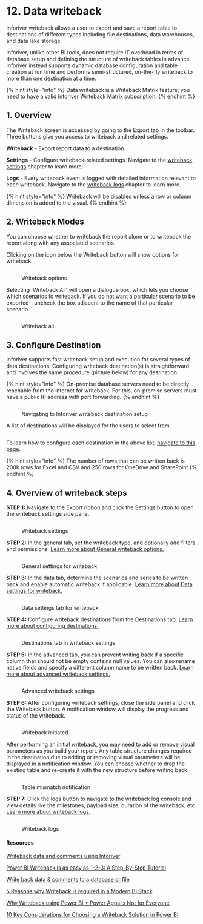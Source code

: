 # 12. Data writeback

Inforiver writeback allows a user to export and save a report table to destinations of different types including file destinations, data warehouses, and data lake storage.&#x20;

Inforiver, unlike other BI tools, does not require IT overhead in terms of database setup and defining the structure of writeback tables in advance. Inforiver instead supports dynamic database configuration and table creation at run time and performs semi-structured, on-the-fly writeback to more than one destination at a time.

{% hint style="info" %}
Data writeback is a Writeback Matrix feature; you need to have a valid Inforiver Writeback Matrix subscription.
{% endhint %}

## 1. Overview

The Writeback screen is accessed by going to the Export tab in the toolbar. Three buttons give you access to writeback and related settings.&#x20;

**Writeback** - Export report data to a destination.&#x20;

**Settings** - Configure writeback-related settings. Navigate to the [writeback settings](settings/) chapter to learn more.&#x20;

**Logs** - Every writeback event is logged with detailed information relevant to each writeback. Navigate to the [writeback logs](logs.md) chapter to learn more.

{% hint style="info" %}
Writeback will be disabled unless a row or column dimension is added to the visual.
{% endhint %}

## 2. Writeback Modes

You can choose whether to writeback the report alone or to writeback the report along with any associated scenarios.&#x20;

Clicking on the icon below the Writeback button will show options for writeback.

<figure><img src="../../.gitbook/assets/image (14) (2) (1).png" alt=""><figcaption><p>Writeback options</p></figcaption></figure>

Selecting 'Writeback All' will open a dialogue box, which lets you choose which scenarios to writeback. If you do not want a particular scenario to be exported - uncheck the box adjacent to the name of that particular scenario.

<figure><img src="../../.gitbook/assets/image (16) (3) (1).png" alt=""><figcaption><p>Writeback all</p></figcaption></figure>

## 3. Configure Destination

Inforiver supports fast writeback setup and execution for several types of data destinations. Configuring writeback destination(s) is straightforward and involves the same procedure (picture below) for any destination.

{% hint style="info" %}
On-premise database servers need to be directly reachable from the internet for writeback. For this, on-premise servers must have a public IP address with port forwarding.
{% endhint %}

<figure><img src="../../.gitbook/assets/image (37) (1).png" alt=""><figcaption><p>Navigating to Inforiver writeback destination setup</p></figcaption></figure>

&#x20;A list of destinations will be displayed for the users to select from.&#x20;

<figure><img src="../../.gitbook/assets/image (907).png" alt=""><figcaption></figcaption></figure>

To learn how to configure each destination in the above list, [navigate to this page](destinations/#overview).&#x20;

{% hint style="info" %}
The number of rows that can be written back is 200k rows for Excel and CSV and 250 rows for OneDrive and SharePoint
{% endhint %}

## 4. Overview of writeback steps

**STEP 1:** Navigate to the Export ribbon and click the Settings button to open the writeback settings side pane.

<figure><img src="../../.gitbook/assets/image (676).png" alt=""><figcaption><p>Writeback settings</p></figcaption></figure>

**STEP 2:** In the general tab, set the writeback type, and optionally add filters and permissions. [Learn more about General writeback options.](settings/general-settings.md)

<figure><img src="../../.gitbook/assets/image (677).png" alt=""><figcaption><p>General settings for writeback</p></figcaption></figure>

**STEP 3:** In the data tab, determine the scenarios and series to be written back and enable automatic writeback if applicable. [Learn more about Data settings for writeback.](settings/data-settings.md)

<figure><img src="../../.gitbook/assets/image (678).png" alt=""><figcaption><p>Data settings tab for writeback</p></figcaption></figure>

**STEP 4:** Configure writeback destinations from the Destinations tab. [Learn more about configuring destinations. ](settings/destination-settings.md)

<figure><img src="../../.gitbook/assets/image (679).png" alt=""><figcaption><p>Destinations tab in writeback settings</p></figcaption></figure>

**STEP 5:** In the advanced tab, you can prevent writing back if a specific column that should not be empty contains null values. You can also rename native fields and specify a different column name to be written back. [Learn more about advanced writeback settings.](settings/advanced-settings.md)

<figure><img src="../../.gitbook/assets/image (681).png" alt=""><figcaption><p>Advanced writeback settings</p></figcaption></figure>

**STEP 6:** After configuring writeback settings, close the side panel and click the Writeback button. A notification window will display the progress and status of the writeback.

<figure><img src="../../.gitbook/assets/image (682).png" alt=""><figcaption><p>Writeback initiated</p></figcaption></figure>

After performing an initial writeback, you may need to add or remove visual parameters as you build your report. Any table structure changes required in the destination due to adding or removing visual parameters will be displayed in a notification window. You can choose whether to drop the existing table and re-create it with the new structure before writing back.

<figure><img src="../../.gitbook/assets/1.5. Writeback table mismatch.png" alt=""><figcaption><p>Table mismatch notification</p></figcaption></figure>

**STEP 7:** Click the logs button to navigate to the writeback log console and view details like the milestones, payload size, duration of the writeback, etc. [Learn more about writeback logs.](logs.md)

<figure><img src="../../.gitbook/assets/image (683).png" alt=""><figcaption><p>Writeback logs</p></figcaption></figure>

#### Resources

[Writeback data and comments using Inforiver](https://inforiver.com/writeback-powerbi/)

[Power BI Writeback is as easy as 1-2-3: A Step-By-Step Tutorial](https://inforiver.com/blog/writeback/power-bi-data-writeback-123-step-by-step-tutorial/)

[Write back data & comments to a database or file](https://inforiver.com/blog/writeback/write-back-data-comments-database-file-powerbi/)

[5 Reasons why Writeback is required in a Modern BI Stack](https://inforiver.com/blog/writeback/5-reasons-why-writeback-is-required-in-a-modern-bi-stack/)

[Why Writeback using Power BI + Power Apps is Not for Everyone](https://inforiver.com/blog/writeback/writeback-using-powerbi-powerapps-not-for-everyone/)

[10 Key Considerations for Choosing a Writeback Solution in Power BI](https://inforiver.com/blog/writeback/writeback-power-bi-10-key-considerations/)
